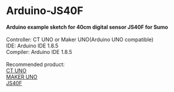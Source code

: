 # Arduino-JS40F
<strong>Arduino example sketch for 40cm digital sensor JS40F for Sumo</strong><br/><br/>
Controller: CT UNO or Maker UNO(Arduino UNO compatible)<br/>
IDE: Arduino IDE 1.8.5<br/>
Compiler: Arduino IDE 1.8.5<br/><br/>
Recommended product:<br/>
<a href="https://www.cytron.io/p-ct-uno" target="_blank">CT UNO</a><br/>
<a href="https://www.cytron.io/p-maker-uno" target="_blank">MAKER UNO</a><br/>
<a href="https://www.cytron.io/p-SN-JS-40F" target="_blank">JS40F</a><br/><br/>
